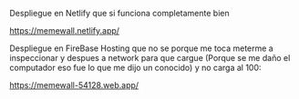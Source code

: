 Despliegue en Netlify que si funciona completamente bien

https://memewall.netlify.app/

Despliegue en FireBase Hosting que no se porque me toca meterme a inspeccionar y despues a network para que cargue (Porque  se me daño el computador eso fue lo que me dijo un conocido) y no carga al 100:

https://memewall-54128.web.app/
